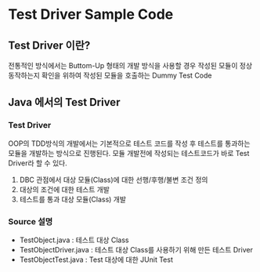 # Test Driver Sample Code
## Test Driver 이란?

전통적인 방식에서는 Buttom-Up 형태의 개발 방식을 사용할 경우
작성된 모듈이 정상 동작하는지 확인을 위하여 작성된 모듈을 호출하는 Dummy Test Code

## Java 에서의 Test Driver

### Test Driver  
OOP의 TDD방식의 개발에서는 기본적으로 테스트 코드를 작성 후 테스트를 통과하는 모듈을 개발하는 방식으로 진행된다.
모듈 개발전에 작성되는 테스트코드가 바로 Test Driver라 할 수 있다.

1. DBC 관점에서 대상 모듈(Class)에 대한 선행/후행/불변 조건 정의 
2. 대상의 조건에 대한 테스트 개발
3. 테스트를 통과 대상 모듈(Class) 개발 

### Source 설명
* TestObject.java : 테스트 대상 Class
* TestObjectDriver.java : 테스트 대상 Class를 사용하기 위해 만든 테스트 Driver
* TestObjectTest.java : Test 대상에 대한 JUnit Test

